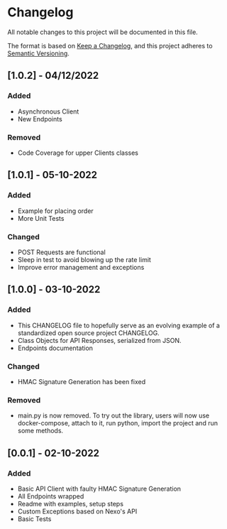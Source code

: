 # Changelog
All notable changes to this project will be documented in this file.

The format is based on [Keep a Changelog](https://keepachangelog.com/en/1.0.0/),
and this project adheres to [Semantic Versioning](https://semver.org/spec/v2.0.0.html).

## [1.0.2] - 04/12/2022
### Added
- Asynchronous Client
- New Endpoints

### Removed
- Code Coverage for upper Clients classes

## [1.0.1] - 05-10-2022
### Added
- Example for placing order
- More Unit Tests
### Changed
- POST Requests are functional
- Sleep in test to avoid blowing up the rate limit
- Improve error management and exceptions

## [1.0.0] - 03-10-2022
### Added
- This CHANGELOG file to hopefully serve as an evolving example of a
  standardized open source project CHANGELOG.
- Class Objects for API Responses, serialized from JSON.
- Endpoints documentation

### Changed
- HMAC Signature Generation has been fixed

### Removed
- main.py is now removed. To try out the library, users will now use docker-compose, attach to it, run python, import the project and run some methods.

## [0.0.1] - 02-10-2022
### Added
- Basic API Client with faulty HMAC Signature Generation
- All Endpoints wrapped
- Readme with examples, setup steps
- Custom Exceptions based on Nexo's API
- Basic Tests
